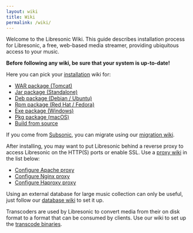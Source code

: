 ```yaml
---
layout: wiki
title: Wiki
permalink: /wiki/
---
```


Welcome to the Libresonic Wiki. This guide describes installation process for Libresonic, a free, web-based media streamer, providing ubiquitous access to your music.

**Before following any wiki, be sure that your system is up-to-date!**

Here you can pick your [installation](/wiki/install) wiki for:
- [WAR package (Tomcat)](/wiki/install/war)
- [Jar package (Standalone)](/wiki/install/jar)
- [Deb package (Debian / Ubuntu)](/wiki/install/deb)
- [Rpm package (Red Hat / Fedora)](/wiki/install/rpm)
- [Exe package (Windows)](/wiki/install/exe)
- [Pkg package (macOS)](/wiki/install/pkg)
- [Build from source](/wiki/install/source)

If you come from [Subsonic](http://www.subsonic.org/pages/index.jsp), you can migrate using our [migration wiki](/wiki/migrate).

After installing, you may want to put Libresonic behind a reverse proxy to access Libresonic on the HTTP(S) ports or enable SSL. Use a [proxy wiki](/wiki/proxy) in the list below:
- [Configure Apache proxy](/wiki/proxy/apache)
- [Configure Nginx proxy](/wiki/proxy/nginx)
- [Configure Haproxy proxy](/wiki/proxy/haproxy)

Using an external database for large music collection can only be useful, just follow our [database wiki](/wiki/database) to set it up.

Transcoders are used by Libresonic to convert media from their on disk format to a format that can be consumed by clients. Use our wiki to set up the [transcode binaries](/wiki/transcode).
